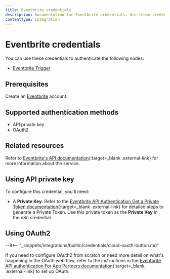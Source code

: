 ```yaml
---
title: Eventbrite credentials
description: Documentation for Eventbrite credentials. Use these credentials to authenticate Eventbrite in n8n, a workflow automation platform.
contentType: integration
---
```


# Eventbrite credentials

You can use these credentials to authenticate the following nodes:

- [Eventbrite Trigger](/integrations/builtin/trigger-nodes/n8n-nodes-base.eventbritetrigger/)

## Prerequisites

Create an [Eventbrite](https://www.eventbrite.com/) account.

## Supported authentication methods

- API private key
- OAuth2

## Related resources

Refer to [Eventbrite's API documentation](https://www.eventbrite.com/platform/api){:target=_blank .external-link} for more information about the service.

## Using API private key

To configure this credential, you'll need:

- A **Private Key**: Refer to the [Eventbrite API Authentication Get a Private Token documentation](https://www.eventbrite.com/platform/api#/introduction/authentication/1.-get-a-private-token){:target=_blank .external-link} for detailed steps to generate a Private Token. Use this private token as the **Private Key** in the n8n credential.

## Using OAuth2

--8<-- "_snippets/integrations/builtin/credentials/cloud-oauth-button.md"

If you need to configure OAuth2 from scratch or need more detail on what's happening in the OAuth web flow, refer to the instructions in the [Eventbrite API authentication For App Partners documentation](https://www.eventbrite.com/platform/api#/introduction/authentication/2.-(for-app-partners)-authorize-your-users){:target=_blank .external-link} to set up OAuth.
